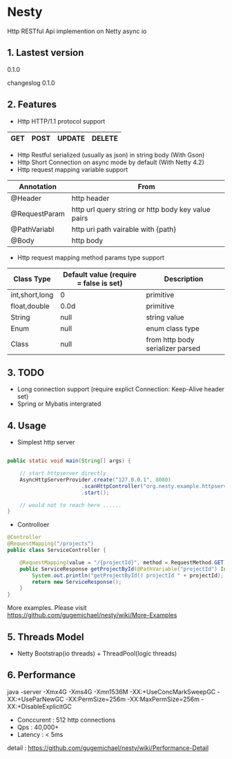 # Nesty
Http RESTful Api implemention on Netty async io

## 1. Lastest version
0.1.0

changeslog 
0.1.0 

## 2. Features

* Http HTTP/1.1 protocol support 

GET | POST | UPDATE | DELETE
--- | --- | --- | ---

* Http Restful serialized (usually as json) in string body (With Gson)
* Http Short Connection on async mode by default (With Netty 4.2)
* Http request mapping variable support

Annotation | From 
--- | --- 
@Header | http header 
@RequestParam | http url query string or http body key value pairs 
@PathVariabl | http uri path vairable with {path} 
@Body | http body 

* Http request mapping method params type support

Class Type | Default value (require = false is set) | Description
--- | --- | --- 
int,short,long | 0 | primitive
float,double | 0.0d | primitive
String | null | string value
Enum | null | enum class type
Class | null | from http body serializer parsed

## 3. TODO
* Long connection support (require explict Connection: Keep-Alive header set)
* Spring or Mybatis intergrated


## 4. Usage

* Simplest http server

```java

public static void main(String[] args) {

	// start httpserver directly
	AsyncHttpServerProvider.create("127.0.0.1", 8080)
						.scanHttpController("org.nesty.example.httpserver.handler")
						.start();

	// would not to reach here ......
}
```

* Controlloer

```java
@Controller
@RequestMapping("/projects")
public class ServiceController {

	@RequestMapping(value = "/{projectId}", method = RequestMethod.GET)
	public ServiceResponse getProjectById(@PathVariable("projectId") Integer projectId) {
		System.out.println("getProjectById() projectId " + projectId);
		return new ServiceResponse();
	}
}

```

More examples. Please visit https://github.com/gugemichael/nesty/wiki/More-Examples

## 5. Threads Model

* Netty Bootstrap(io threads) + ThreadPool(logic threads)

## 6. Performance

java -server -Xmx4G -Xms4G -Xmn1536M -XX:+UseConcMarkSweepGC -XX:+UseParNewGC -XX:PermSize=256m -XX:MaxPermSize=256m -XX:+DisableExplicitGC

* Conccurent : 512 http connections 
* Qps : 40,000+
* Latency : < 5ms

detail : https://github.com/gugemichael/nesty/wiki/Performance-Detail


